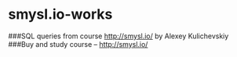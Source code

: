 # smysl.io-works
###SQL queries from course http://smysl.io/ by Alexey Kulichevskiy
###Buy and study course – http://smysl.io/
